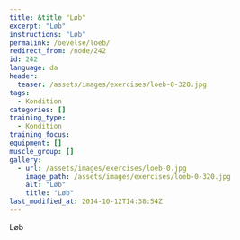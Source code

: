 ```yaml
---
title: &title "Løb"
excerpt: "Løb"
instructions: "Løb"
permalink: /oevelse/loeb/
redirect_from: /node/242
id: 242
language: da
header:
  teaser: /assets/images/exercises/loeb-0-320.jpg
tags:
  - Kondition
categories: []
training_type: 
  - Kondition
training_focus: 
equipment: []
muscle_group: []
gallery:
  - url: /assets/images/exercises/loeb-0.jpg
    image_path: /assets/images/exercises/loeb-0-320.jpg
    alt: "Løb"
    title: "Løb"
last_modified_at: 2014-10-12T14:38:54Z
---
```


Løb
